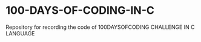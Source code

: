 # 100-DAYS-OF-CODING-IN-C
Repository for recording the code of 100DAYSOFCODING CHALLENGE IN C LANGUAGE
